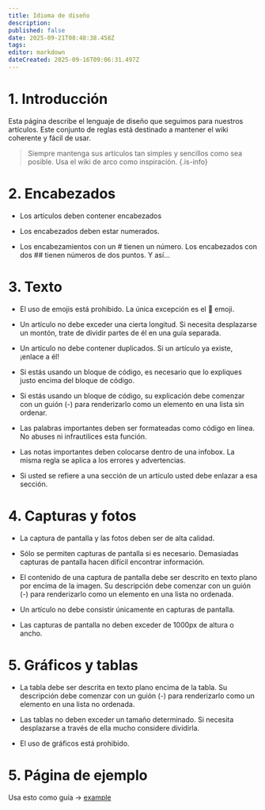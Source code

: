 ```yaml
---
title: Idioma de diseño
description:
published: false
date: 2025-09-21T08:48:38.458Z
tags:
editor: markdown
dateCreated: 2025-09-16T09:06:31.497Z
---
```


# 1. Introducción

Esta página describe el lenguaje de diseño que seguimos para nuestros artículos. Este conjunto de reglas está destinado a mantener el wiki coherente y fácil de usar.

> Siempre mantenga sus artículos tan simples y sencillos como sea posible. Usa el wiki de arco como inspiración.
> {.is-info}

# 2. Encabezados

- Los artículos deben contener encabezados

- Los encabezados deben estar numerados.

- Los encabezamientos con un # tienen un número. Los encabezados con dos ## tienen números de dos puntos. Y así...

# 3. Texto

- El uso de emojis está prohibido. La única excepción es el 🔸 emoji.

- Un artículo no debe exceder una cierta longitud. Si necesita desplazarse un montón, trate de dividir partes de él en una guía separada.

- Un artículo no debe contener duplicados. Si un artículo ya existe, ¡enlace a él!

- Si estás usando un bloque de código, es necesario que lo expliques justo encima del bloque de código.

- Si estás usando un bloque de código, su explicación debe comenzar con un guión (-) para renderizarlo como un elemento en una lista sin ordenar.

- Las palabras importantes deben ser formateadas como código en línea. No abuses ni infrautilices esta función.

- Las notas importantes deben colocarse dentro de una infobox. La misma regla se aplica a los errores y advertencias.

- Si usted se refiere a una sección de un artículo usted debe enlazar a esa sección.

# 4. Capturas y fotos

- La captura de pantalla y las fotos deben ser de alta calidad.

- Sólo se permiten capturas de pantalla si es necesario. Demasiadas capturas de pantalla hacen difícil encontrar información.

- El contenido de una captura de pantalla debe ser descrito en texto plano por encima de la imagen. Su descripción debe comenzar con un guión (-) para renderizarlo como un elemento en una lista no ordenada.

- Un artículo no debe consistir únicamente en capturas de pantalla.

- Las capturas de pantalla no deben exceder de 1000px de altura o ancho.

# 5. Gráficos y tablas

- La tabla debe ser descrita en texto plano encima de la tabla. Su descripción debe comenzar con un guión (-) para renderizarlo como un elemento en una lista no ordenada.

- Las tablas no deben exceder un tamaño determinado. Si necesita desplazarse a través de ella mucho considere dividirla.

- El uso de gráficos está prohibido.

# 5. Página de ejemplo

Usa esto como guía -> [example](/en/internal-bred-stuff/design-language/example)